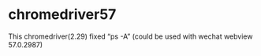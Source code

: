 # chromedriver57
This chromedriver(2.29) fixed “ps -A” (could be used with wechat webview 57.0.2987)
